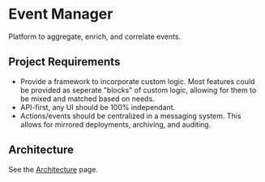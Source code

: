 # Event Manager
Platform to aggregate, enrich, and correlate events.

## Project Requirements
 - Provide a framework to incorporate custom logic. Most features could be provided as seperate "blocks" of custom logic, allowing for them to be mixed and matched based on needs.
 - API-first, any UI should be 100% independant.
 - Actions/events should be centralized in a messaging system. This allows for mirrored deployments, archiving, and auditing.

## Architecture

See the [Architecture](docs/architecture.md) page.
